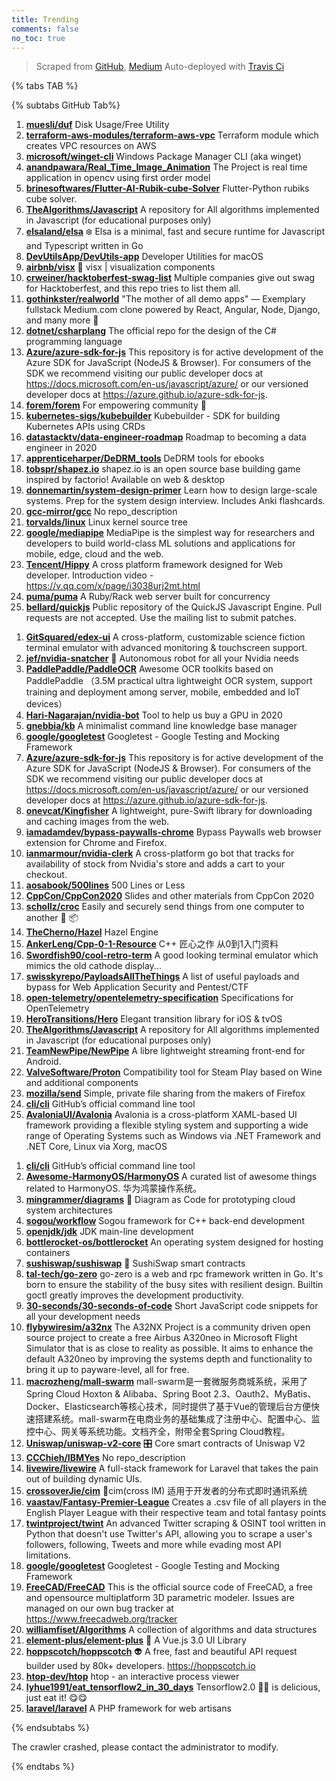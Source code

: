 ```yaml
---
title: Trending
comments: false
no_toc: true
---
```


> Scraped from [GitHub](https://github.com/trending), [Medium](https://medium.com/topic/popular)
Auto-deployed with [Travis Ci](https://travis-ci.org/)

{% tabs TAB %}
<!-- tab GitHub -->
{% subtabs GitHub Tab%}
<!-- tab Daily -->
1. [**muesli/duf**](https://github.com/muesli/duf)
Disk Usage/Free Utility
2. [**terraform-aws-modules/terraform-aws-vpc**](https://github.com/terraform-aws-modules/terraform-aws-vpc)
Terraform module which creates VPC resources on AWS
3. [**microsoft/winget-cli**](https://github.com/microsoft/winget-cli)
Windows Package Manager CLI (aka winget)
4. [**anandpawara/Real_Time_Image_Animation**](https://github.com/anandpawara/Real_Time_Image_Animation)
The Project is real time application in opencv using first order model
5. [**brinesoftwares/Flutter-AI-Rubik-cube-Solver**](https://github.com/brinesoftwares/Flutter-AI-Rubik-cube-Solver)
Flutter-Python rubiks cube solver.
6. [**TheAlgorithms/Javascript**](https://github.com/TheAlgorithms/Javascript)
A repository for All algorithms implemented in Javascript (for educational purposes only)
7. [**elsaland/elsa**](https://github.com/elsaland/elsa)
❄️ Elsa is a minimal, fast and secure runtime for Javascript and Typescript written in Go
8. [**DevUtilsApp/DevUtils-app**](https://github.com/DevUtilsApp/DevUtils-app)
Developer Utilities for macOS
9. [**airbnb/visx**](https://github.com/airbnb/visx)
🐯 visx | visualization components
10. [**crweiner/hacktoberfest-swag-list**](https://github.com/crweiner/hacktoberfest-swag-list)
Multiple companies give out swag for Hacktoberfest, and this repo tries to list them all.
11. [**gothinkster/realworld**](https://github.com/gothinkster/realworld)
"The mother of all demo apps" — Exemplary fullstack Medium.com clone powered by React, Angular, Node, Django, and many more 🏅
12. [**dotnet/csharplang**](https://github.com/dotnet/csharplang)
The official repo for the design of the C# programming language
13. [**Azure/azure-sdk-for-js**](https://github.com/Azure/azure-sdk-for-js)
This repository is for active development of the Azure SDK for JavaScript (NodeJS & Browser). For consumers of the SDK we recommend visiting our public developer docs at https://docs.microsoft.com/en-us/javascript/azure/ or our versioned developer docs at https://azure.github.io/azure-sdk-for-js.
14. [**forem/forem**](https://github.com/forem/forem)
For empowering community 🌱
15. [**kubernetes-sigs/kubebuilder**](https://github.com/kubernetes-sigs/kubebuilder)
Kubebuilder - SDK for building Kubernetes APIs using CRDs
16. [**datastacktv/data-engineer-roadmap**](https://github.com/datastacktv/data-engineer-roadmap)
Roadmap to becoming a data engineer in 2020
17. [**apprenticeharper/DeDRM_tools**](https://github.com/apprenticeharper/DeDRM_tools)
DeDRM tools for ebooks
18. [**tobspr/shapez.io**](https://github.com/tobspr/shapez.io)
shapez.io is an open source base building game inspired by factorio! Available on web & desktop
19. [**donnemartin/system-design-primer**](https://github.com/donnemartin/system-design-primer)
Learn how to design large-scale systems. Prep for the system design interview. Includes Anki flashcards.
20. [**gcc-mirror/gcc**](https://github.com/gcc-mirror/gcc)
No repo_description
21. [**torvalds/linux**](https://github.com/torvalds/linux)
Linux kernel source tree
22. [**google/mediapipe**](https://github.com/google/mediapipe)
MediaPipe is the simplest way for researchers and developers to build world-class ML solutions and applications for mobile, edge, cloud and the web.
23. [**Tencent/Hippy**](https://github.com/Tencent/Hippy)
A cross platform framework designed for Web developer. Introduction video - https://v.qq.com/x/page/i3038urj2mt.html
24. [**puma/puma**](https://github.com/puma/puma)
A Ruby/Rack web server built for concurrency
25. [**bellard/quickjs**](https://github.com/bellard/quickjs)
Public repository of the QuickJS Javascript Engine. Pull requests are not accepted. Use the mailing list to submit patches.
<!-- endtab -->
<!-- tab Weekly -->
1. [**GitSquared/edex-ui**](https://github.com/GitSquared/edex-ui)
A cross-platform, customizable science fiction terminal emulator with advanced monitoring & touchscreen support.
2. [**jef/nvidia-snatcher**](https://github.com/jef/nvidia-snatcher)
🤖 Autonomous robot for all your Nvidia needs
3. [**PaddlePaddle/PaddleOCR**](https://github.com/PaddlePaddle/PaddleOCR)
Awesome OCR toolkits based on PaddlePaddle （3.5M practical ultra lightweight OCR system, support training and deployment among server, mobile, embedded and IoT devices）
4. [**Hari-Nagarajan/nvidia-bot**](https://github.com/Hari-Nagarajan/nvidia-bot)
Tool to help us buy a GPU in 2020
5. [**gnebbia/kb**](https://github.com/gnebbia/kb)
A minimalist command line knowledge base manager
6. [**google/googletest**](https://github.com/google/googletest)
Googletest - Google Testing and Mocking Framework
7. [**Azure/azure-sdk-for-js**](https://github.com/Azure/azure-sdk-for-js)
This repository is for active development of the Azure SDK for JavaScript (NodeJS & Browser). For consumers of the SDK we recommend visiting our public developer docs at https://docs.microsoft.com/en-us/javascript/azure/ or our versioned developer docs at https://azure.github.io/azure-sdk-for-js.
8. [**onevcat/Kingfisher**](https://github.com/onevcat/Kingfisher)
A lightweight, pure-Swift library for downloading and caching images from the web.
9. [**iamadamdev/bypass-paywalls-chrome**](https://github.com/iamadamdev/bypass-paywalls-chrome)
Bypass Paywalls web browser extension for Chrome and Firefox.
10. [**ianmarmour/nvidia-clerk**](https://github.com/ianmarmour/nvidia-clerk)
A cross-platform go bot that tracks for availability of stock from Nvidia's store and adds a cart to your checkout.
11. [**aosabook/500lines**](https://github.com/aosabook/500lines)
500 Lines or Less
12. [**CppCon/CppCon2020**](https://github.com/CppCon/CppCon2020)
Slides and other materials from CppCon 2020
13. [**schollz/croc**](https://github.com/schollz/croc)
Easily and securely send things from one computer to another 🐊 📦
14. [**TheCherno/Hazel**](https://github.com/TheCherno/Hazel)
Hazel Engine
15. [**AnkerLeng/Cpp-0-1-Resource**](https://github.com/AnkerLeng/Cpp-0-1-Resource)
C++ 匠心之作 从0到1入门资料
16. [**Swordfish90/cool-retro-term**](https://github.com/Swordfish90/cool-retro-term)
A good looking terminal emulator which mimics the old cathode display...
17. [**swisskyrepo/PayloadsAllTheThings**](https://github.com/swisskyrepo/PayloadsAllTheThings)
A list of useful payloads and bypass for Web Application Security and Pentest/CTF
18. [**open-telemetry/opentelemetry-specification**](https://github.com/open-telemetry/opentelemetry-specification)
Specifications for OpenTelemetry
19. [**HeroTransitions/Hero**](https://github.com/HeroTransitions/Hero)
Elegant transition library for iOS & tvOS
20. [**TheAlgorithms/Javascript**](https://github.com/TheAlgorithms/Javascript)
A repository for All algorithms implemented in Javascript (for educational purposes only)
21. [**TeamNewPipe/NewPipe**](https://github.com/TeamNewPipe/NewPipe)
A libre lightweight streaming front-end for Android.
22. [**ValveSoftware/Proton**](https://github.com/ValveSoftware/Proton)
Compatibility tool for Steam Play based on Wine and additional components
23. [**mozilla/send**](https://github.com/mozilla/send)
Simple, private file sharing from the makers of Firefox
24. [**cli/cli**](https://github.com/cli/cli)
GitHub’s official command line tool
25. [**AvaloniaUI/Avalonia**](https://github.com/AvaloniaUI/Avalonia)
Avalonia is a cross-platform XAML-based UI framework providing a flexible styling system and supporting a wide range of Operating Systems such as Windows via .NET Framework and .NET Core, Linux via Xorg, macOS
<!-- endtab -->
<!-- tab Monthly -->
1. [**cli/cli**](https://github.com/cli/cli)
GitHub’s official command line tool
2. [**Awesome-HarmonyOS/HarmonyOS**](https://github.com/Awesome-HarmonyOS/HarmonyOS)
A curated list of awesome things related to HarmonyOS. 华为鸿蒙操作系统。
3. [**mingrammer/diagrams**](https://github.com/mingrammer/diagrams)
🎨 Diagram as Code for prototyping cloud system architectures
4. [**sogou/workflow**](https://github.com/sogou/workflow)
Sogou framework for C++ back-end development
5. [**openjdk/jdk**](https://github.com/openjdk/jdk)
JDK main-line development
6. [**bottlerocket-os/bottlerocket**](https://github.com/bottlerocket-os/bottlerocket)
An operating system designed for hosting containers
7. [**sushiswap/sushiswap**](https://github.com/sushiswap/sushiswap)
🍣 SushiSwap smart contracts
8. [**tal-tech/go-zero**](https://github.com/tal-tech/go-zero)
go-zero is a web and rpc framework written in Go. It's born to ensure the stability of the busy sites with resilient design. Builtin goctl greatly improves the development productivity.
9. [**30-seconds/30-seconds-of-code**](https://github.com/30-seconds/30-seconds-of-code)
Short JavaScript code snippets for all your development needs
10. [**flybywiresim/a32nx**](https://github.com/flybywiresim/a32nx)
The A32NX Project is a community driven open source project to create a free Airbus A320neo in Microsoft Flight Simulator that is as close to reality as possible. It aims to enhance the default A320neo by improving the systems depth and functionality to bring it up to payware-level, all for free.
11. [**macrozheng/mall-swarm**](https://github.com/macrozheng/mall-swarm)
mall-swarm是一套微服务商城系统，采用了 Spring Cloud Hoxton & Alibaba、Spring Boot 2.3、Oauth2、MyBatis、Docker、Elasticsearch等核心技术，同时提供了基于Vue的管理后台方便快速搭建系统。mall-swarm在电商业务的基础集成了注册中心、配置中心、监控中心、网关等系统功能。文档齐全，附带全套Spring Cloud教程。
12. [**Uniswap/uniswap-v2-core**](https://github.com/Uniswap/uniswap-v2-core)
🎛 Core smart contracts of Uniswap V2
13. [**CCChieh/IBMYes**](https://github.com/CCChieh/IBMYes)
No repo_description
14. [**livewire/livewire**](https://github.com/livewire/livewire)
A full-stack framework for Laravel that takes the pain out of building dynamic UIs.
15. [**crossoverJie/cim**](https://github.com/crossoverJie/cim)
📲cim(cross IM) 适用于开发者的分布式即时通讯系统
16. [**vaastav/Fantasy-Premier-League**](https://github.com/vaastav/Fantasy-Premier-League)
Creates a .csv file of all players in the English Player League with their respective team and total fantasy points
17. [**twintproject/twint**](https://github.com/twintproject/twint)
An advanced Twitter scraping & OSINT tool written in Python that doesn't use Twitter's API, allowing you to scrape a user's followers, following, Tweets and more while evading most API limitations.
18. [**google/googletest**](https://github.com/google/googletest)
Googletest - Google Testing and Mocking Framework
19. [**FreeCAD/FreeCAD**](https://github.com/FreeCAD/FreeCAD)
This is the official source code of FreeCAD, a free and opensource multiplatform 3D parametric modeler. Issues are managed on our own bug tracker at https://www.freecadweb.org/tracker
20. [**williamfiset/Algorithms**](https://github.com/williamfiset/Algorithms)
A collection of algorithms and data structures
21. [**element-plus/element-plus**](https://github.com/element-plus/element-plus)
🎉 A Vue.js 3.0 UI Library
22. [**hoppscotch/hoppscotch**](https://github.com/hoppscotch/hoppscotch)
👽 A free, fast and beautiful API request builder used by 80k+ developers. https://hoppscotch.io
23. [**htop-dev/htop**](https://github.com/htop-dev/htop)
htop - an interactive process viewer
24. [**lyhue1991/eat_tensorflow2_in_30_days**](https://github.com/lyhue1991/eat_tensorflow2_in_30_days)
Tensorflow2.0 🍎🍊 is delicious, just eat it! 😋😋
25. [**laravel/laravel**](https://github.com/laravel/laravel)
A PHP framework for web artisans
<!-- endtab -->
{% endsubtabs %}
<!-- endtab -->
<!-- tab Medium -->
The crawler crashed, please contact the administrator to modify.
<!-- endtab -->
{% endtabs %}
